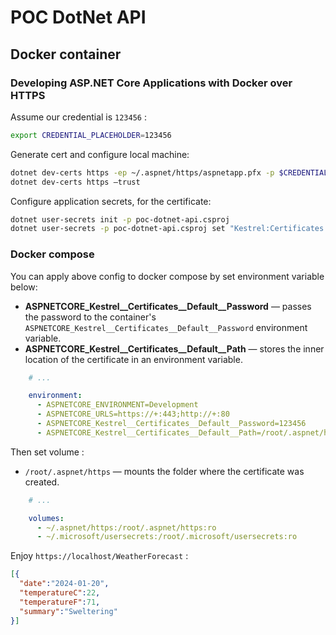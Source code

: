 # POC DotNet API

## Docker container

### Developing ASP.NET Core Applications with Docker over HTTPS

Assume our credential is `123456` :

```sh
export CREDENTIAL_PLACEHOLDER=123456
```

Generate cert and configure local machine:

```sh
dotnet dev-certs https -ep ~/.aspnet/https/aspnetapp.pfx -p $CREDENTIAL_PLACEHOLDER
dotnet dev-certs https —trust
```

Configure application secrets, for the certificate:

```sh
dotnet user-secrets init -p poc-dotnet-api.csproj
dotnet user-secrets -p poc-dotnet-api.csproj set "Kestrel:Certificates:Development:Password" "$CREDENTIAL_PLACEHOLDER"
```

### Docker compose

You can apply above config to docker compose by set environment variable below:

- **ASPNETCORE_Kestrel__Certificates__Default__Password** — passes the password to the container's `ASPNETCORE_Kestrel__Certificates__Default__Password` environment variable.
- **ASPNETCORE_Kestrel__Certificates__Default__Path** — stores the inner location of the certificate in an environment variable.

```yml
    # ...

    environment:
      - ASPNETCORE_ENVIRONMENT=Development
      - ASPNETCORE_URLS=https://+:443;http://+:80
      - ASPNETCORE_Kestrel__Certificates__Default__Password=123456
      - ASPNETCORE_Kestrel__Certificates__Default__Path=/root/.aspnet/https/aspnetapp.pfx
```

Then set volume :

- `/root/.aspnet/https` — mounts the folder where the certificate was created.

```yml
    # ...

    volumes:
      - ~/.aspnet/https:/root/.aspnet/https:ro
      - ~/.microsoft/usersecrets:/root/.microsoft/usersecrets:ro
```

Enjoy `https://localhost/WeatherForecast` :

```json
[{
  "date":"2024-01-20",
  "temperatureC":22,
  "temperatureF":71,
  "summary":"Sweltering"
}]
```
